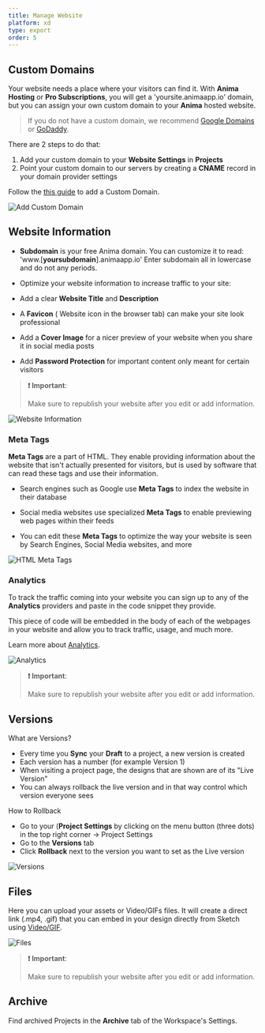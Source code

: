```yaml
---
title: Manage Website
platform: xd
type: export
order: 5
---
```



## Custom Domains

Your website needs a place where your visitors can find it. With **Anima** **Hosting** or **Pro Subscriptions**, you will get a 'yoursite.animaapp.io' domain, but you  can assign your own custom domain to your **Anima** hosted website.

> If you do not have a custom domain, we recommend [Google Domains](https://domains.google) or [GoDaddy](http://godaddy.com).

There are 2 steps to do that:

1. Add your custom domain to your  **Website Settings** in **Projects**
2. Point your custom domain to our servers by creating a **CNAME** record in your domain provider settings

Follow the [this guide](/v3/adobe-xd/export/custom-domain.html) to add a Custom Domain.

![Add Custom Domain](http://f.cl.ly/items/1I37451w3t1G2T3k3a0Z/Add%20Custom%20Domain2x.png)

## Website Information

- **Subdomain** is your free Anima domain. You can customize it to read: 'www.[**yoursubdomain**].animaapp.io' Enter subdomain all in lowercase and do not any periods.

- Optimize your website information to increase traffic to your site:

 - Add a clear **Website Title** and **Description**

 - A **Favicon** ( Website icon in the browser tab) can make your site look professional
 
 - Add a **Cover Image** for a nicer preview of your website when you share it in social media posts
 
- Add **Password Protection** for important content only meant for certain visitors
 
 
 
>**❗️ Important**:
>
>Make sure to republish your website after you edit or add information.
>


![Website Information](http://f.cl.ly/items/1l401w2A2V333x181D2w/Website%20Information2x.png)

### Meta Tags

**Meta Tags** are a part of HTML. They enable providing information about the website that isn't actually presented for visitors, but is used by software that can read these tags and use their information.

* Search engines such as Google use **Meta Tags** to index the website in their database

* Social media websites use specialized **Meta Tags** to enable previewing web pages within their feeds

* You can edit these **Meta Tags** to optimize the way your website is seen by Search Engines, Social Media websites, and more

![HTML Meta Tags](http://f.cl.ly/items/3p372z241P26331r222F/HTML%20Meta%20Tags2x.png)

### Analytics

To track the traffic coming into your website you can sign up to any of the **Analytics** providers and paste in the code snippet they provide.

This piece of code will be embedded in the body of each of the webpages in your website and allow you to track traffic, usage, and much more.

Learn more about [Analytics](https://docs.animaapp.com/v3/export/07-analytics.html).

![Analytics](http://f.cl.ly/items/3h3H1K253L2X3D353R2P/Analytics2x.png)


>**❗️ Important**:
>
>Make sure to republish your website after you edit or add information.
>


## Versions

What are Versions?

- Every time you **Sync** your **Draft** to a project, a new version is created
- Each version has a number (for example Version 1)
- When visiting a project page, the designs that are shown are of its "Live Version"
- You can always rollback the live version and in that way control which version everyone sees

How to Rollback

- Go to your (**Project Settings** by clicking on the menu button (three dots) in the top right corner -> Project Settings
- Go to the **Versions** tab
- Click **Rollback** next to the version you want to set as the Live version

![Versions](http://f.cl.ly/items/3D3J0n2S1F1G0O291U2V/Versions%E2%80%932x.png)

## Files
Here you can upload your assets or Video/GIFs files. It will create a direct link (.mp4, .gif) that you can embed in your design directly from Sketch using [Video/GIF](https://docs.animaapp.com/v3/prototype/03-videos.html).

![Files](http://f.cl.ly/items/2Z1M3e083s1d3G3d0i2w/Files%E2%80%932x.png)

>**❗️ Important**:
>
>Make sure to republish your website after you edit or add information.
>

## Archive

Find archived Projects in the **Archive** tab of the Workspace's Settings.


